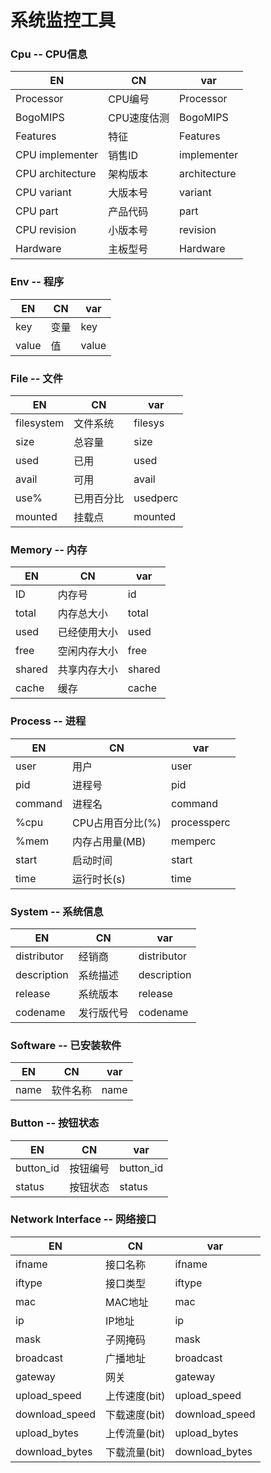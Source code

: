# 系统监控工具
### Cpu -- CPU信息
| EN                 | CN         | var         |
|--------------------|------------|-------------|
| Processor          | CPU编号    | Processor   |
| BogoMIPS           | CPU速度估测 | BogoMIPS    |
| Features           | 特征       | Features    |
| CPU implementer    | 销售ID     | implementer |
| CPU architecture   | 架构版本   | architecture|
| CPU variant        | 大版本号   | variant     |
| CPU part           | 产品代码   | part        |
| CPU revision       | 小版本号   | revision    |
| Hardware           | 主板型号   | Hardware    |

### Env -- 程序
| EN   | CN    | var  |
|------|-------|------|
| key  | 变量   | key  |
| value| 值     | value|

### File -- 文件
| EN         | CN         | var       |
|------------|------------|-----------|
| filesystem | 文件系统   | filesys   |
| size       | 总容量     | size      |
| used       | 已用       | used      |
| avail      | 可用       | avail     |
| use%       | 已用百分比 | usedperc  |
| mounted    | 挂载点     | mounted   |

### Memory -- 内存
| EN     | CN         | var   |
|--------|------------|-------|
| ID     | 内存号     | id    |
| total  | 内存总大小 | total |
| used   | 已经使用大小| used  |
| free   | 空闲内存大小| free  |
| shared | 共享内存大小| shared|
| cache  | 缓存       | cache |

### Process -- 进程
| EN     | CN                | var         |
|--------|-------------------|-------------|
| user   | 用户              | user        |
| pid    | 进程号            | pid         |
| command| 进程名            | command     |
| %cpu   | CPU占用百分比(%)  | processperc |
| %mem   | 内存占用量(MB)    | memperc     |
| start  | 启动时间          | start       |
| time   | 运行时长(s)       | time        |

### System -- 系统信息
| EN           | CN         | var         |
|--------------|------------|-------------|
| distributor  | 经销商     | distributor |
| description  | 系统描述   | description |
| release      | 系统版本   | release     |
| codename     | 发行版代号 | codename    |

### Software -- 已安装软件
| EN   | CN       | var  |
|------|----------|------|
| name | 软件名称 | name |

### Button -- 按钮状态
| EN         | CN       | var       |
|------------|----------|-----------|
| button_id  | 按钮编号 | button_id |
| status     | 按钮状态 | status    |

### Network Interface -- 网络接口
| EN               | CN              | var            |
|------------------|-----------------|----------------|
| ifname           | 接口名称        | ifname         |
| iftype           | 接口类型        | iftype         |
| mac              | MAC地址         | mac            |
| ip               | IP地址          | ip             |
| mask             | 子网掩码        | mask           |
| broadcast        | 广播地址        | broadcast      |
| gateway          | 网关            | gateway        |
| upload_speed     | 上传速度(bit)   | upload_speed   |
| download_speed   | 下载速度(bit)   | download_speed |
| upload_bytes     | 上传流量(bit)   | upload_bytes   |
| download_bytes   | 下载流量(bit)   | download_bytes |
